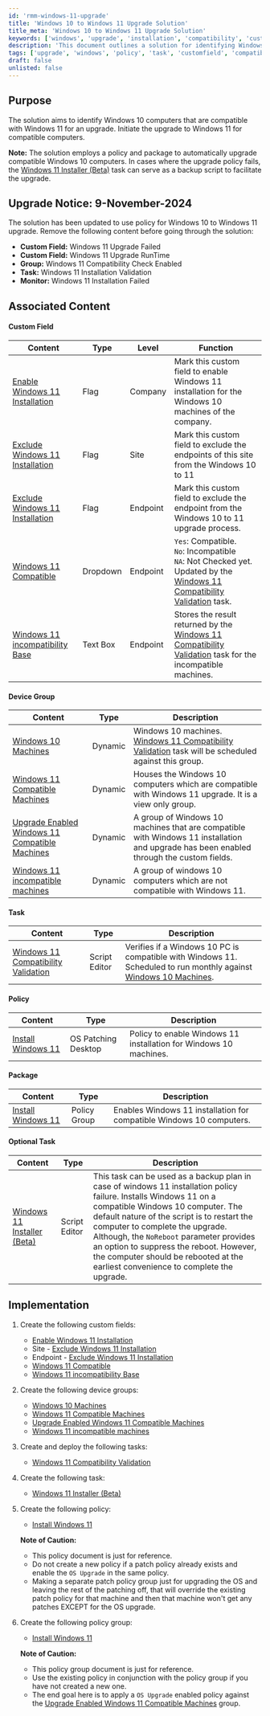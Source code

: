 ```yaml
---
id: 'rmm-windows-11-upgrade'
title: 'Windows 10 to Windows 11 Upgrade Solution'
title_meta: 'Windows 10 to Windows 11 Upgrade Solution'
keywords: ['windows', 'upgrade', 'installation', 'compatibility', 'customfield', 'policy', 'task']
description: 'This document outlines a solution for identifying Windows 10 computers that are compatible with Windows 11 and facilitating their upgrade. It includes details on custom fields, device groups, tasks, and policies necessary for the upgrade process, as well as backup options in case of policy failure.'
tags: ['upgrade', 'windows', 'policy', 'task', 'customfield', 'compatibility', 'installation']
draft: false
unlisted: false
---
```

## Purpose

The solution aims to identify Windows 10 computers that are compatible with Windows 11 for an upgrade. Initiate the upgrade to Windows 11 for compatible computers.

**Note:** The solution employs a policy and package to automatically upgrade compatible Windows 10 computers. In cases where the upgrade policy fails, the [Windows 11 Installer (Beta)](https://proval.itglue.com/DOC-5078775-15835365) task can serve as a backup script to facilitate the upgrade.

## Upgrade Notice: 9-November-2024

The solution has been updated to use policy for Windows 10 to Windows 11 upgrade. Remove the following content before going through the solution:

- **Custom Field:** Windows 11 Upgrade Failed
- **Custom Field:** Windows 11 Upgrade RunTime
- **Group:** Windows 11 Compatibility Check Enabled
- **Task:** Windows 11 Installation Validation
- **Monitor:** Windows 11 Installation Failed

## Associated Content

#### Custom Field

| Content | Type | Level | Function |
| ------- | ---- | ----- | -------- |
| [Enable Windows 11 Installation](https://proval.itglue.com/DOC-5078775-15835788) | Flag | Company | Mark this custom field to enable Windows 11 installation for the Windows 10 machines of the company. |
| [Exclude Windows 11 Installation](https://proval.itglue.com/DOC-5078775-15835797) | Flag | Site | Mark this custom field to exclude the endpoints of this site from the Windows 10 to 11 |
| [Exclude Windows 11 Installation](https://proval.itglue.com/DOC-5078775-15835791) | Flag | Endpoint | Mark this custom field to exclude the endpoint from the Windows 10 to 11 upgrade process. |
| [Windows 11 Compatible](https://proval.itglue.com/DOC-5078775-15835398) | Dropdown | Endpoint | `Yes`: Compatible.<br>`No`: Incompatible<br>`NA`: Not Checked yet.<br>Updated by the [Windows 11 Compatibility Validation](https://proval.itglue.com/DOC-5078775-15835244) task. |
| [Windows 11 incompatibility Base](https://proval.itglue.com/DOC-5078775-15835397) | Text Box | Endpoint | Stores the result returned by the [Windows 11 Compatibility Validation](https://proval.itglue.com/DOC-5078775-15835244) task for the incompatible machines. |

#### Device Group

| Content | Type | Description |
| ------- | ---- | ----------- |
| [Windows 10 Machines](https://proval.itglue.com/DOC-5078775-15835802) | Dynamic | Windows 10 machines.<br>[Windows 11 Compatibility Validation](https://proval.itglue.com/DOC-5078775-15835244) task will be scheduled against this group. |
| [Windows 11 Compatible Machines](https://proval.itglue.com/DOC-5078775-15835387) | Dynamic | Houses the Windows 10 computers which are compatible with Windows 11 upgrade. It is a view only group. |
| [Upgrade Enabled Windows 11 Compatible Machines](https://proval.itglue.com/DOC-5078775-15835385) | Dynamic | A group of Windows 10 machines that are compatible with Windows 11 installation and upgrade has been enabled through the custom fields. |
| [Windows 11 incompatible machines](https://proval.itglue.com/DOC-5078775-15835389) | Dynamic | A group of windows 10 computers which are not compatible with Windows 11. |

#### Task

| Content | Type | Description |
| ------- | ---- | ----------- |
| [Windows 11 Compatibility Validation](https://proval.itglue.com/DOC-5078775-15835244) | Script Editor | Verifies if a Windows 10 PC is compatible with Windows 11. Scheduled to run monthly against [Windows 10 Machines](https://proval.itglue.com/DOC-5078775-15835802). |

#### Policy

| Content | Type | Description |
| ------- | ---- | ----------- |
| [Install Windows 11](https://proval.itglue.com/DOC-5078775-18002003) | OS Patching Desktop | Policy to enable Windows 11 installation for Windows 10 machines. |

#### Package

| Content | Type | Description |
| ------- | ---- | ----------- |
| [Install Windows 11](https://proval.itglue.com/DOC-5078775-18002769) | Policy Group | Enables Windows 11 installation for compatible Windows 10 computers. |

#### Optional Task

| Content | Type | Description |
| ------- | ---- | ----------- |
| [Windows 11 Installer (Beta)](https://proval.itglue.com/DOC-5078775-15835365) | Script Editor | This task can be used as a backup plan in case of windows 11 installation policy failure. Installs Windows 11 on a compatible Windows 10 computer. The default nature of the script is to restart the computer to complete the upgrade. Although, the `NoReboot` parameter provides an option to suppress the reboot. However, the computer should be rebooted at the earliest convenience to complete the upgrade. |

## Implementation

1. Create the following custom fields:
   - [Enable Windows 11 Installation](https://proval.itglue.com/DOC-5078775-15835788)
   - Site - [Exclude Windows 11 Installation](https://proval.itglue.com/DOC-5078775-15835797)
   - Endpoint - [Exclude Windows 11 Installation](https://proval.itglue.com/DOC-5078775-15835791)
   - [Windows 11 Compatible](https://proval.itglue.com/DOC-5078775-15835398)
   - [Windows 11 incompatibility Base](https://proval.itglue.com/DOC-5078775-15835397)

2. Create the following device groups:
   - [Windows 10 Machines](https://proval.itglue.com/DOC-5078775-15835802)
   - [Windows 11 Compatible Machines](https://proval.itglue.com/DOC-5078775-15835387)
   - [Upgrade Enabled Windows 11 Compatible Machines](https://proval.itglue.com/DOC-5078775-15835385)
   - [Windows 11 incompatible machines](https://proval.itglue.com/DOC-5078775-15835389)

3. Create and deploy the following tasks:
   - [Windows 11 Compatibility Validation](https://proval.itglue.com/DOC-5078775-15835244)

4. Create the following task:
   - [Windows 11 Installer (Beta)](https://proval.itglue.com/DOC-5078775-15835365)

5. Create the following policy:
   - [Install Windows 11](https://proval.itglue.com/DOC-5078775-18002003)

   **Note of Caution:**
   - This policy document is just for reference.
   - Do not create a new policy if a patch policy already exists and enable the `OS Upgrade` in the same policy.
   - Making a separate patch policy group just for upgrading the OS and leaving the rest of the patching off, that will override the existing patch policy for that machine and then that machine won't get any patches EXCEPT for the OS upgrade.

6. Create the following policy group:
   - [Install Windows 11](https://proval.itglue.com/DOC-5078775-18002769)

   **Note of Caution:**
   - This policy group document is just for reference.
   - Use the existing policy in conjunction with the policy group if you have not created a new one.
   - The end goal here is to apply a `OS Upgrade` enabled policy against the [Upgrade Enabled Windows 11 Compatible Machines](https://proval.itglue.com/DOC-5078775-15835385) group.




